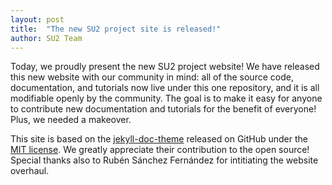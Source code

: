 ```yaml
---
layout: post
title:  "The new SU2 project site is released!"
author: SU2 Team
---
```


Today, we proudly present the new SU2 project website! We have released this new website with our community in mind: all of the source code, documentation, and tutorials now live under this one repository, and it is all modifiable openly by the community. The goal is to make it easy for anyone to contribute new documentation and tutorials for the benefit of everyone! Plus, we needed a makeover.

This site is based on the [jekyll-doc-theme](https://aksakalli.github.io/jekyll-doc-theme/) released on GitHub under the [MIT license](/su2/Tutorials/jekyll-doc-theme-license). We greatly appreciate their contribution to the open source! Special thanks also to Rubén Sánchez Fernández for intitiating the website overhaul.
